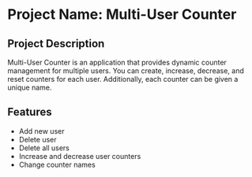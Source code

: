 # Project Name: Multi-User Counter

## Project Description

Multi-User Counter is an application that provides dynamic counter management for multiple users. You can create, increase, decrease, and reset counters for each user. Additionally, each counter can be given a unique name.

## Features

- Add new user
- Delete user
- Delete all users
- Increase and decrease user counters
- Change counter names

